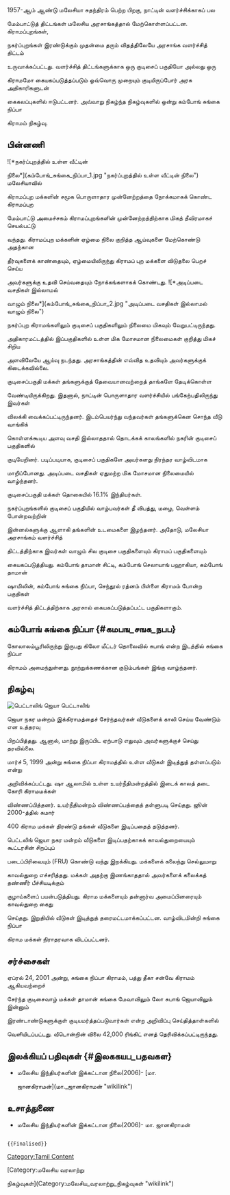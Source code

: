 1957-ஆம் ஆண்டு மலேசியா சுதந்திரம் பெற்ற பிறகு, நாட்டின் வளர்ச்சிக்காகப் பல
மேம்பாட்டுத் திட்டங்கள் மலேசிய அரசாங்கத்தால் மேற்கொள்ளப்பட்டன. கிராமப்புறங்கள்,
நகர்ப்புறங்கள் இரண்டுக்கும் முதன்மை தரும் விதத்திலேயே அரசாங்க வளர்ச்சித் திட்டம்
உருவாக்கப்பட்டது. வளர்ச்சித் திட்டங்களுக்காக ஒரு குடிசைப் பகுதியோ அல்லது ஒரு
கிராமமோ கையகப்படுத்தப்படும் ஒவ்வொரு முறையும் குடியிருப்போர் அரசு அதிகாரிகளுடன்
கைகலப்புகளில் ஈடுபட்டனர். அவ்வாறு நிகழ்ந்த நிகழ்வுகளில் ஒன்று கம்போங் சுங்கை நிப்பா
கிராமம் நிகழ்வு.

## பின்னணி

![*நகர்ப்புறத்தில் உள்ள வீட்டின்
நிலை*](கம்போங்_சுங்கை_நிப்பா_1.jpg "நகர்ப்புறத்தில் உள்ள வீட்டின் நிலை") மலேசியாவில்
கிராமப்புற மக்களின் சமூக பொருளாதார முன்னேற்றத்தை நோக்கமாகக் கொண்ட கிராமப்புற
மேம்பாட்டு அமைச்சகம் கிராமப்புறங்களின் முன்னேற்றத்திற்காக மிகத் தீவிரமாகச் செயல்பட்டு
வந்தது. கிராமப்புற மக்களின் ஏழ்மை நிலை குறித்த ஆய்வுகளை மேற்கொண்டு அதற்கான
தீர்வுகளைக் காண்தையும், ஏழ்மையிலிருந்து கிராமப் புற மக்களை விடுதலை பெறச் செய்ய
அவர்களுக்கு உதவி செய்வதையும் நோக்கங்களாகக் கொண்டது. ![*அடிப்படை வசதிகள் இல்லாமல்
வாழும் நிலை*](கம்போங்_சுங்கை_நிப்பா_2.jpg "அடிப்படை வசதிகள் இல்லாமல் வாழும் நிலை")
நகர்ப்புற கிராமங்களிலும் குடிசைப் பகுதிகளிலும் நிலைமை மிகவும் வேறுபட்டிருந்தது.
அதிகாரமட்டத்தில் இப்பகுதிகளில் உள்ள மிக மோசமான நிலைமைகள் குறித்து மிகச் சிறிய
அளவிலேயே ஆய்வு நடந்தது. அரசாங்கத்தின் எவ்வித உதவியும் அவர்களுக்குக் கிடைக்கவில்லை.
குடிசைப்பகுதி மக்கள் தங்களுக்குத் தேவையானவற்றைத் தாங்களே தேடிக்கொள்ள
வேண்டியிருக்கிறது. இதனால், நாட்டின் பொருளாதார வளர்ச்சியில் பங்கேற்பதிலிருந்து இவர்கள்
விலக்கி வைக்கப்பட்டிருந்தனர். இடம்பெயர்ந்து வந்தவர்கள் தங்களுக்கென சொந்த வீடு வாங்கிக்
கொள்ளக்கூடிய அளவு வசதி இல்லாததால் தொடக்கக் காலங்களில் நகரின் குடிசைப் பகுதிகளில்
குடியேறினர். படிப்படியாக, குடிசைப் பகுதிகளே அவர்களது நிரந்தர வாழ்விடமாக
மாறிப்போனது. அடிப்படை வசதிகள் ஏதுமற்ற மிக மோசமான நிலைமையில் வாழ்ந்தனர்.
குடிசைப்பகுதி மக்கள் தொகையில் 16.1% இந்தியர்கள்.

நகர்ப்புறங்களில் குடிசைப் பகுதியில் வாழ்பவர்கள் தீ விபத்து, மழை, வெள்ளம் போன்றவற்றின்
இன்னல்களுக்கு ஆளாகி தங்களின் உடமைகளை இழந்தனர். அதோடு, மலேசியா அரசாங்கம் வளர்ச்சித்
திட்டத்திற்காக இவர்கள் வாழும் சில குடிசை பகுதிகளையும் கிராமப் பகுதிகளையும்
கையகப்படுத்தியது. கம்போங் தாமான் சிட்டி, கம்போங் செலாயாங் பஹாகியா, கம்போங் தாமான்
ஷாமிலின், கம்போங் சுங்கை நிப்பா, செந்தூல் ரத்னம் பிள்ளை கிராமம் போன்ற பகுதிகள்
வளர்ச்சித் திட்டத்திற்காக அரசால் கையகப்படுத்தப்பட்ட பகுதிகளாகும்.

## கம்போங் சுங்கை நிப்பா {#கமபங_சஙக_நபப}

கோலாலம்பூரிலிருந்து இருபது கிலோ மீட்டர் தொலைவில் சுபாங் என்ற இடத்தில் சுங்கை நிப்பா
கிராமம் அமைந்துள்ளது. நூற்றுக்கணக்கான குடும்பங்கள் இங்கு வாழ்ந்தனர்.

## நிகழ்வு

![*பெட்டாலிங் ஜெயா*](கம்போங்_சுங்கை_நிப்பா_3.png "பெட்டாலிங் ஜெயா") பெட்டாலிங்
ஜெயா நகர மன்றம் இக்கிராமத்தைச் சேர்ந்தவர்கள் வீடுகளைக் காலி செய்ய வேண்டும் என உத்தரவு
பிறப்பித்தது. ஆனால், மாற்று இருப்பிட ஏற்பாடு எதுவும் அவர்களுக்குச் செய்து தரவில்லை.
மார்ச் 5, 1999 அன்று சுங்கை நிப்பா கிராமத்தில் உள்ள வீடுகள் இடித்துத் தள்ளப்படும் என்று
அறிவிக்கப்பட்டது. ஷா ஆலாமில் உள்ள உயர்நீதிமன்றத்தில் இடைக் காலத் தடை கோரி கிராமமக்கள்
விண்ணப்பித்தனர். உயர்நீதிமன்றம் விண்ணப்பத்தைத் தள்ளுபடி செய்தது. ஜூன் 2000-த்தில் சுமார்
400 கிராம மக்கள் திரண்டு தங்கள் வீடுகளை இடிப்பதைத் தடுத்தனர்.

பெட்டலிங் ஜெயா நகர மன்றம் வீடுகளை இடிப்பதற்காகக் காவல்துறையையும் கூட்டரசின் சிறப்புப்
படைப்பிரிவையும் (FRU) கொண்டு வந்து இறக்கியது. மக்களைக் கலைந்து செல்லுமாறு
காவல்துறை எச்சரித்தது. மக்கள் அதற்கு இணங்காததால் அவர்களைக் கலைக்கத் தண்ணீர் பீச்சியடிக்கும்
குழாய்களைப் பயன்படுத்தியது. கிராம மக்களையும் தன்னார்வ அமைப்பினரையும் காவல்துறை கைது
செய்தது. இறுதியில் வீடுகள் இடித்துத் தரைமட்டமாக்கப்பட்டன. வாழ்விடமின்றி சுங்கை நிப்பா
கிராம மக்கள் நிராதரவாக விடப்பட்டனர்.

## சர்ச்சைகள்

ஏப்ரல் 24, 2001 அன்று, சுங்கை நிப்பா கிராமம், பத்து தீகா சன்வே கிராமம் ஆகியவற்றைச்
சேர்ந்த குடிசைவாழ் மக்கள் தாமான் சுங்கை மேவாவிலும் லோ சுபாங் ஜெயாவிலும் இன்னும்
இரண்டாண்டுகளுக்குள் குடியமர்த்தப்படுவார்கள் என்ற அறிவிப்பு செய்தித்தாள்களில்
வெளியிடப்பட்டது. வீடொன்றின் விலை 42,000 ரிங்கிட் எனத் தெரிவிக்கப்பட்டிருந்தது.

## இலக்கியப் பதிவுகள் {#இலககயப_பதவகள}

-   மலேசிய இந்தியர்களின் இக்கட்டான நிலை(2006)- [மா.
    ஜானகிராமன்](மா._ஜானகிராமன் "wikilink")

## உசாத்துணை

-   மலேசிய இந்தியர்களின் இக்கட்டான நிலை(2006)- மா. ஜானகிராமன்

```{=mediawiki}
{{Finalised}}
```
[Category:Tamil Content](Category:Tamil_Content "wikilink")
[Category:மலேசிய வரலாற்று
நிகழ்வுகள்](Category:மலேசிய_வரலாற்று_நிகழ்வுகள் "wikilink")
